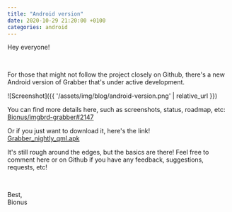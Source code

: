 ```yaml
---
title: "Android version"
date: 2020-10-29 21:20:00 +0100
categories: android
---
```



Hey everyone!

&nbsp;

For those that might not follow the project closely on Github, there's a new Android version of Grabber that's under active development.

<!--more-->

![Screenshot]({{ '/assets/img/blog/android-version.png' | relative_url }})

You can find more details here, such as screenshots, status, roadmap, etc:  
[Bionus/imgbrd-grabber#2147](https://github.com/Bionus/imgbrd-grabber/issues/2147)

Or if you just want to download it, here's the link!  
[Grabber_nightly_qml.apk](https://github.com/Bionus/imgbrd-grabber/releases/download/nightly-github/Grabber_nightly_qml.apk)

It's still rough around the edges, but the basics are there! Feel free to comment here or on Github if you have any feedback, suggestions, requests, etc!

&nbsp;

Best,  
Bionus